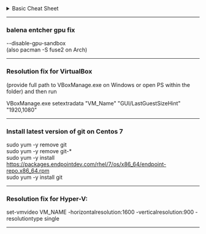 <details>
  <summary>Basic Cheat Sheet</summary>
  <img src="https://github.com/ZhekoGinev/DevOps/blob/main/Linux/images/a%20very%20good%20basic%20cheat%20sheet.png"></img>
</details>

---

### balena entcher gpu fix  
--disable-gpu-sandbox  
(also pacman -S fuse2 on Arch)  

---

### Resolution fix for VirtualBox  
(provide full path to VBoxManage.exe on Windows or open PS within the folder) and then run  

VBoxManage.exe setextradata "VM_Name" "GUI/LastGuestSizeHint" "1920,1080"

---

### Install latest version of git on Centos 7  
sudo yum -y remove git  
sudo yum -y remove git-*  
sudo yum -y install https://packages.endpointdev.com/rhel/7/os/x86_64/endpoint-repo.x86_64.rpm  
sudo yum -y install git  

---

### Resolution fix for Hyper-V:  

set-vmvideo VM_NAME -horizontalresolution:1600 -verticalresolution:900 -resolutiontype single  

---  

